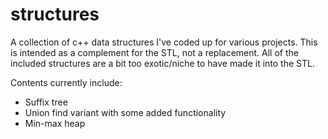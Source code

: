 # structures
A collection of c++ data structures I've coded up for various projects. This is intended as a complement for the STL, not a replacement. All of the included structures are a bit too exotic/niche to have made it into the STL.

Contents currently include:
- Suffix tree
- Union find variant with some added functionality
- Min-max heap
